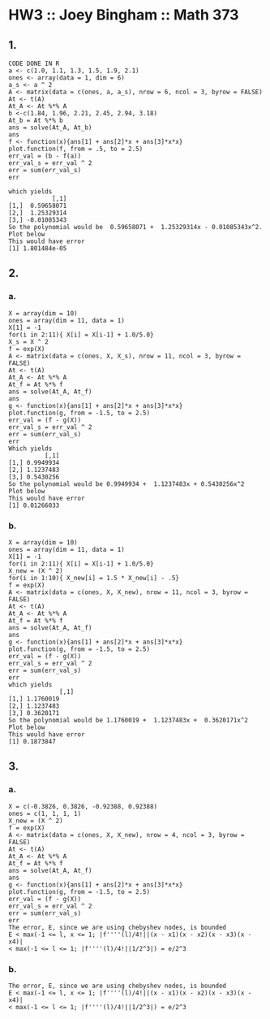 # HW3 :: Joey Bingham :: Math 373

## 1.
	CODE DONE IN R
	a <- c(1.0, 1.1, 1.3, 1.5, 1.9, 2.1)
	ones <- array(data = 1, dim = 6)
	a_s <- a ^ 2
	A <- matrix(data = c(ones, a, a_s), nrow = 6, ncol = 3, byrow = FALSE)
	At <- t(A)
	At_A <- At %*% A
	b <-c(1.84, 1.96, 2.21, 2.45, 2.94, 3.18)
	At_b = At %*% b
	ans = solve(At_A, At_b)
	ans
	f <- function(x){ans[1] + ans[2]*x + ans[3]*x*x}
	plot.function(f, from = .5, to = 2.5)
	err_val = (b - f(a))
	err_val_s = err_val ^ 2
	err = sum(err_val_s)
	err

	which yields
	            [,1]
	[1,]  0.59658071
	[2,]  1.25329314
	[3,] -0.01085343
	So the polynomial would be  0.59658071 +  1.25329314x - 0.01085343x^2.
	Plot below 
	This would have error 
	[1] 1.801484e-05
## 2. 
### a.
	X = array(dim = 10)
	ones = array(dim = 11, data = 1)
	X[1] = -1
	for(i in 2:11){ X[i] = X[i-1] + 1.0/5.0}
	X_s = X ^ 2
	f = exp(X)
	A <- matrix(data = c(ones, X, X_s), nrow = 11, ncol = 3, byrow = FALSE)
	At <- t(A)
	At_A <- At %*% A
	At_f = At %*% f
	ans = solve(At_A, At_f)
	ans
	g <- function(x){ans[1] + ans[2]*x + ans[3]*x*x}
	plot.function(g, from = -1.5, to = 2.5)
	err_val = (f - g(X))
	err_val_s = err_val ^ 2
	err = sum(err_val_s)
	err
	Which yields
	          [,1]
	[1,] 0.9949934
	[2,] 1.1237483
	[3,] 0.5430256
	So the polynomial would be 0.9949934 +  1.1237483x + 0.5430256x^2
	Plot below
	This would have error 
	[1] 0.01266033

### b.
	X = array(dim = 10)
	ones = array(dim = 11, data = 1)
	X[1] = -1
	for(i in 2:11){ X[i] = X[i-1] + 1.0/5.0}
	X_new = (X ^ 2)
	for(i in 1:10){ X_new[i] = 1.5 * X_new[i] - .5}
	f = exp(X)
	A <- matrix(data = c(ones, X, X_new), nrow = 11, ncol = 3, byrow = FALSE)
	At <- t(A)
	At_A <- At %*% A
	At_f = At %*% f
	ans = solve(At_A, At_f)
	ans
	g <- function(x){ans[1] + ans[2]*x + ans[3]*x*x}
	plot.function(g, from = -1.5, to = 2.5)
	err_val = (f - g(X))
	err_val_s = err_val ^ 2
	err = sum(err_val_s)
	err
	which yields 
                  [,1]
	[1,] 1.1760019
	[2,] 1.1237483
	[3,] 0.3620171
	So the polynomial would be 1.1760019 +  1.1237483x +  0.3620171x^2
	Plot below
	This would have error
	[1] 0.1873847

## 3.
### a.
	X = c(-0.3826, 0.3826, -0.92388, 0.92388)
	ones = c(1, 1, 1, 1)
	X_new = (X ^ 2)
	f = exp(X)
	A <- matrix(data = c(ones, X, X_new), nrow = 4, ncol = 3, byrow = FALSE)
	At <- t(A)
	At_A <- At %*% A
	At_f = At %*% f
	ans = solve(At_A, At_f)
	ans
	g <- function(x){ans[1] + ans[2]*x + ans[3]*x*x}
	plot.function(g, from = -1.5, to = 2.5)
	err_val = (f - g(X))
	err_val_s = err_val ^ 2
	err = sum(err_val_s)
	err
	The error, E, since we are using chebyshev nodes, is bounded 
	E < max(-1 <= l, x <= 1; |f''''(l)/4!||(x - x1)(x - x2)(x - x3)(x - x4)|
	< max(-1 <= l <= 1; |f''''(l)/4!||1/2^3|) = e/2^3
### b. 
	
	The error, E, since we are using chebyshev nodes, is bounded 
	E < max(-1 <= l, x <= 1; |f''''(l)/4!||(x - x1)(x - x2)(x - x3)(x - x4)|
	< max(-1 <= l <= 1; |f''''(l)/4!||1/2^3|) = e/2^3
